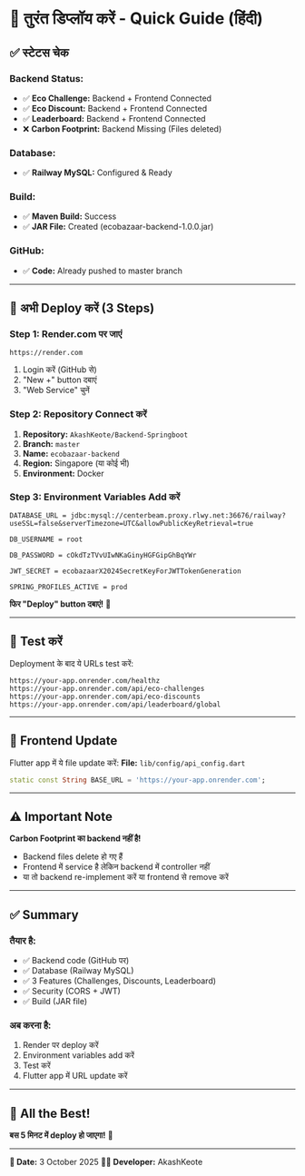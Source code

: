 # 🚀 तुरंत डिप्लॉय करें - Quick Guide (हिंदी)

## ✅ स्टेटस चेक

### Backend Status:
- ✅ **Eco Challenge:** Backend + Frontend Connected
- ✅ **Eco Discount:** Backend + Frontend Connected  
- ✅ **Leaderboard:** Backend + Frontend Connected
- ❌ **Carbon Footprint:** Backend Missing (Files deleted)

### Database:
- ✅ **Railway MySQL:** Configured & Ready

### Build:
- ✅ **Maven Build:** Success
- ✅ **JAR File:** Created (ecobazaar-backend-1.0.0.jar)

### GitHub:
- ✅ **Code:** Already pushed to master branch

---

## 🚀 अभी Deploy करें (3 Steps)

### Step 1: Render.com पर जाएं
```
https://render.com
```
1. Login करें (GitHub से)
2. "New +" button दबाएं
3. "Web Service" चुनें

### Step 2: Repository Connect करें
1. **Repository:** `AkashKeote/Backend-Springboot`
2. **Branch:** `master`
3. **Name:** `ecobazaar-backend`
4. **Region:** Singapore (या कोई भी)
5. **Environment:** Docker

### Step 3: Environment Variables Add करें
```
DATABASE_URL = jdbc:mysql://centerbeam.proxy.rlwy.net:36676/railway?useSSL=false&serverTimezone=UTC&allowPublicKeyRetrieval=true

DB_USERNAME = root

DB_PASSWORD = cOkdTzTVvUIwNKaGinyHGFGipGhBqYWr

JWT_SECRET = ecobazaarX2024SecretKeyForJWTTokenGeneration

SPRING_PROFILES_ACTIVE = prod
```

**फिर "Deploy" button दबाएं!** 🚀

---

## 🧪 Test करें

Deployment के बाद ये URLs test करें:
```
https://your-app.onrender.com/healthz
https://your-app.onrender.com/api/eco-challenges
https://your-app.onrender.com/api/eco-discounts
https://your-app.onrender.com/api/leaderboard/global
```

---

## 📱 Frontend Update

Flutter app में ये file update करें:
**File:** `lib/config/api_config.dart`

```dart
static const String BASE_URL = 'https://your-app.onrender.com';
```

---

## ⚠️ Important Note

**Carbon Footprint का backend नहीं है!**
- Backend files delete हो गए हैं
- Frontend में service है लेकिन backend में controller नहीं
- या तो backend re-implement करें या frontend से remove करें

---

## ✅ Summary

### तैयार है:
- ✅ Backend code (GitHub पर)
- ✅ Database (Railway MySQL)
- ✅ 3 Features (Challenges, Discounts, Leaderboard)
- ✅ Security (CORS + JWT)
- ✅ Build (JAR file)

### अब करना है:
1. Render पर deploy करें
2. Environment variables add करें  
3. Test करें
4. Flutter app में URL update करें

---

## 🎉 All the Best!

**बस 5 मिनट में deploy हो जाएगा!** 🚀

---

**📅 Date:** 3 October 2025
**👨‍💻 Developer:** AkashKeote

